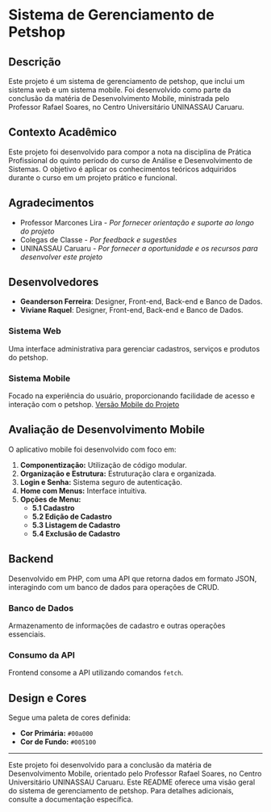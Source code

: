 # Sistema de Gerenciamento de Petshop

## Descrição
Este projeto é um sistema de gerenciamento de petshop, que inclui um sistema web e um sistema mobile. Foi desenvolvido como parte da conclusão da matéria de Desenvolvimento Mobile, ministrada pelo Professor Rafael Soares, no Centro Universitário UNINASSAU Caruaru.

## Contexto Acadêmico

Este projeto foi desenvolvido para compor a nota na disciplina de Prática Profissional do quinto período do curso de Análise e Desenvolvimento de Sistemas. O objetivo é aplicar os conhecimentos teóricos adquiridos durante o curso em um projeto prático e funcional.

## Agradecimentos

- Professor Marcones Lira - *Por fornecer orientação e suporte ao longo do projeto*
- Colegas de Classe - *Por feedback e sugestões*
- UNINASSAU Caruaru - *Por fornecer a oportunidade e os recursos para desenvolver este projeto*
  
## Desenvolvedores

- **Geanderson Ferreira**: Designer, Front-end, Back-end e Banco de Dados.
- **Viviane Raquel**: Designer, Front-end, Back-end e Banco de Dados.
  
### Sistema Web
Uma interface administrativa para gerenciar cadastros, serviços e produtos do petshop.

### Sistema Mobile
Focado na experiência do usuário, proporcionando facilidade de acesso e interação com o petshop. [Versão Mobile do Projeto](https://github.com/geanderson-062/cadastrapet-mobile)

## Avaliação de Desenvolvimento Mobile
O aplicativo mobile foi desenvolvido com foco em:

1. **Componentização:** Utilização de código modular.
2. **Organização e Estrutura:** Estruturação clara e organizada.
3. **Login e Senha:** Sistema seguro de autenticação.
4. **Home com Menus:** Interface intuitiva.
5. **Opções de Menu:** 
   - **5.1 Cadastro**
   - **5.2 Edição de Cadastro**
   - **5.3 Listagem de Cadastro**
   - **5.4 Exclusão de Cadastro**

## Backend
Desenvolvido em PHP, com uma API que retorna dados em formato JSON, interagindo com um banco de dados para operações de CRUD.

### Banco de Dados
Armazenamento de informações de cadastro e outras operações essenciais.

### Consumo da API
Frontend consome a API utilizando comandos `fetch`.

## Design e Cores
Segue uma paleta de cores definida:

- **Cor Primária:** `#00a000`
- **Cor de Fundo:** `#005100`

---

Este projeto foi desenvolvido para a conclusão da matéria de Desenvolvimento Mobile, orientado pelo Professor Rafael Soares, no Centro Universitário UNINASSAU Caruaru. Este README oferece uma visão geral do sistema de gerenciamento de petshop. Para detalhes adicionais, consulte a documentação específica.


